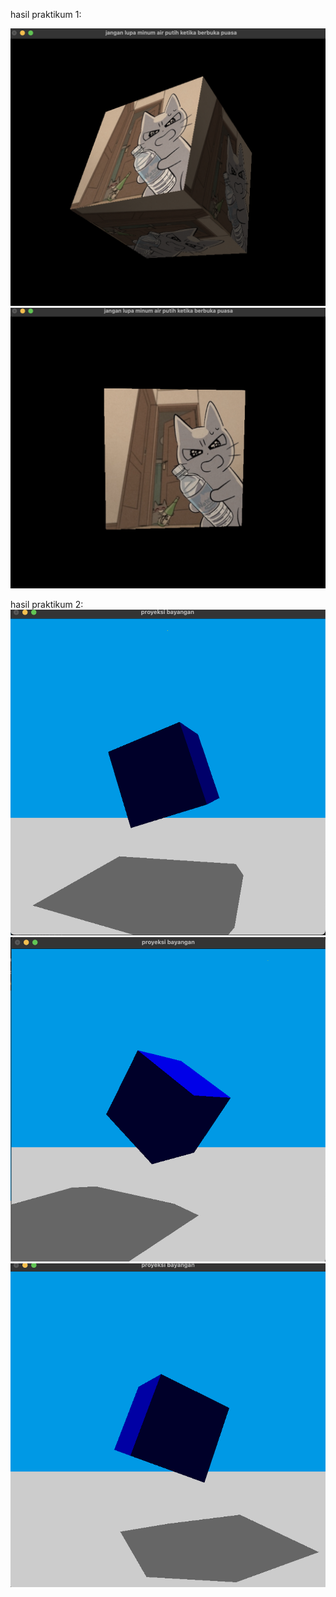 hasil praktikum 1:

![1](https://raw.githubusercontent.com/fikriww/GKV-tugas4/refs/heads/main/11.png)
![2](https://raw.githubusercontent.com/fikriww/GKV-tugas4/refs/heads/main/12.png)

hasil praktikum 2:
![3](https://raw.githubusercontent.com/fikriww/GKV-tugas4/refs/heads/main/21.png)
![4](https://raw.githubusercontent.com/fikriww/GKV-tugas4/refs/heads/main/22.png)
![5](https://raw.githubusercontent.com/fikriww/GKV-tugas4/refs/heads/main/23.png)
